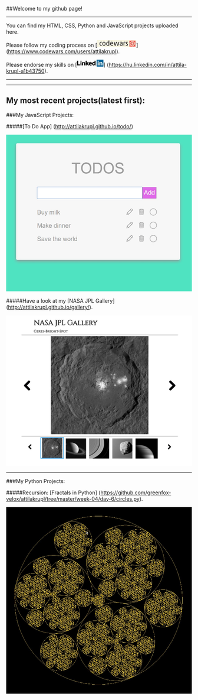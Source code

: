 
##Welcome to my github page!  

---
You can find my HTML, CSS, Python and JavaScript projects uploaded here.

Please follow my coding process on [![Gallery ScreenShot](/rescources/CW2.jpg?raw=true "CodeWars")] (https://www.codewars.com/users/attilakrupl).

Please endorse my skills on [![Gallery ScreenShot](/rescources/LI2.jpg?raw=true "LinkedIn")] (https://hu.linkedin.com/in/attila-krupl-a1b43750).

---
---

## My most recent projects(latest first):

###My JavaScript Projects:

#####[To Do App] (http://attilakrupl.github.io/todo/)

![ToDo App ScreenShot](/rescources/todo.jpg "ToDo App")

#####Have a look at my [NASA JPL Gallery] (http://attilakrupl.github.io/gallery/).

![Gallery ScreenShot](/rescources/gallSS.jpg "Gallery")

---

###My Python Projects:

#####Recursion: [Fractals in Python] (https://github.com/greenfox-velox/attilakrupl/tree/master/week-04/day-6/circles.py).

![Circular Fractal ScreenShot](/rescources/FRcircle.jpg "Circular Fractal")
